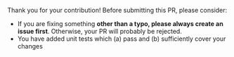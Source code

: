 Thank you for your contribution!
Before submitting this PR, please consider:

- If you are fixing something **other than a typo, please always create an issue first**. Otherwise, your PR will probably be rejected.
- You have added unit tests which (a) pass and (b) sufficiently cover your changes
